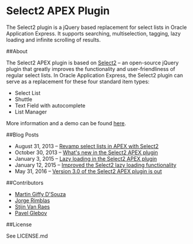 Select2 APEX Plugin
===================

The Select2 plugin is a jQuery based replacement for select lists in Oracle Application Express.
It supports searching, multiselection, tagging, lazy loading and infinite scrolling of results.

##About

The Select2 APEX plugin is based on [Select2](https://select2.github.io/) –
an open-source jQuery plugin that greatly improves the functionality and user-friendliness of regular select lists.
In Oracle Application Express, the Select2 plugin can serve as a replacement for these four standard item types:

* Select List
* Shuttle
* Text Field with autocomplete
* List Manager

More information and a demo can be found [here](http://apex.oracle.com/pls/apex/f?p=64237:20).

##Blog Posts
* August 31, 2013 – [Revamp select lists in APEX with Select2](https://apexplained.wordpress.com/2013/08/31/revamp-select-lists-in-apex-with-select2/)
* October 30, 2013 – [What's new in the Select2 APEX plugin](https://apexplained.wordpress.com/2013/10/30/whats-new-in-the-select2-apex-plugin/)
* January 3, 2015 – [Lazy loading in the Select2 APEX plugin](https://apexplained.wordpress.com/2015/01/03/lazy-loading-in-the-select2-apex-plugin/)
* January 12, 2015 – [Improved the Select2 lazy loading functionality](https://apexplained.wordpress.com/2015/01/12/improved-the-select2-lazy-loading-functionality/)
* May 31, 2016 – [Version 3.0 of the Select2 APEX plugin is out](https://apexplained.wordpress.com/2016/05/31/version-3-0-of-the-select2-apex-plugin-is-out/)

##Contributors
* [Martin Giffy D'Souza](https://github.com/martindsouza)
* [Jorge Rimblas](https://github.com/rimblas)
* [Stijn Van Raes](https://github.com/stijnvanraes)
* [Pavel Glebov](https://github.com/glebovpavel)

##License

See LICENSE.md
